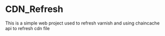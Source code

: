 # CDN_Refresh
This is a simple web project used to refresh varnish and using chaincache api to refresh cdn file
